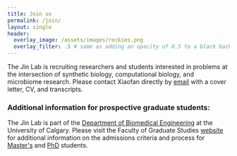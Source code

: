 ```yaml
---
title: Join us
permalink: /join/
layout: single
header:
  overlay_image: /assets/images/rockies.png
  overlay_filter: .5 # same as adding an opacity of 0.5 to a black background
---
```


The Jin Lab is recruiting researchers and students interested in problems at the intersection of synthetic biology, computational biology, and microbiome research. Please contact Xiaofan directly by [email](mailto:xiaofan.jin@ucalgary.ca) with a cover letter, CV, and transcripts.

### Additional information for prospective graduate students:
The Jin Lab is part of the [Department of Biomedical Engineering](https://schulich.ucalgary.ca/biomedical) at the University of Calgary. Please visit the Faculty of Graduate Studies [website](https://grad.ucalgary.ca/) for additional information on the admissions criteria and process for [Master's](https://grad.ucalgary.ca/future-students/explore-programs/biomedical-engineering-msc-thesis) and [PhD](https://grad.ucalgary.ca/future-students/explore-programs/biomedical-engineering-phd) students.
